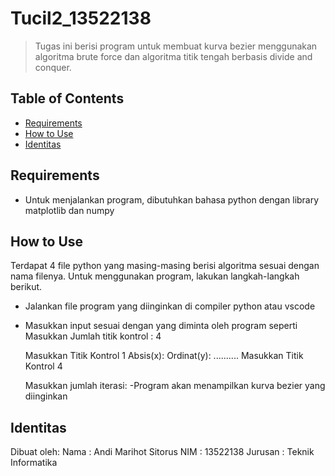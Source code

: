 # Tucil2_13522138
> Tugas ini berisi program untuk membuat kurva bezier menggunakan algoritma brute force dan algoritma titik tengah berbasis divide and conquer.


## Table of Contents
* [Requirements](#requirements)
* [How to Use](#how-to-use)
* [Identitas](#identitas)



## Requirements
- Untuk menjalankan program, dibutuhkan bahasa python dengan library matplotlib dan numpy



## How to Use
Terdapat 4 file python yang masing-masing berisi algoritma sesuai dengan nama filenya.
Untuk menggunakan program, lakukan langkah-langkah berikut.
- Jalankan file program yang diinginkan di compiler python atau vscode
- Masukkan input sesuai dengan yang diminta oleh program seperti
    Masukkan Jumlah titik kontrol : 4

    Masukkan Titik Kontrol 1
    Absis(x): 
    Ordinat(y):
    ..........
    Masukkan Titik Kontrol 4

    Masukkan jumlah iterasi: 
-Program akan menampilkan kurva bezier yang diinginkan

## Identitas
Dibuat oleh:
Nama    : Andi Marihot Sitorus
NIM     : 13522138
Jurusan : Teknik Informatika
